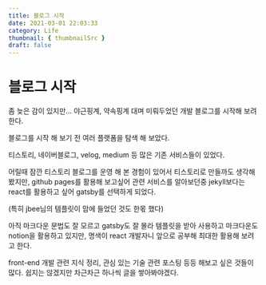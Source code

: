 ```yaml
---
title: 블로그 시작
date: 2021-03-01 22:03:33
category: Life
thumbnail: { thumbnailSrc }
draft: false
---
```


# 블로그 시작

좀 늦은 감이 있지만... 야근핑계, 약속핑계 대며 미뤄두었던 개발 블로그를 시작해 보려 한다.

블로그를 시작 해 보기 전 여러 플랫폼을 탐색 해 보았다.

티스토리, 네이버블로그, velog, medium 등 많은 기존 서비스들이 있었다.

어릴때 잠깐 티스토리 블로그를 운영 해 본 경험이 있어서 티스토리로 만들까도 생각해 봤지만, github pages를 활용해 보고싶어 관련 서비스를 알아보던중 jekyll보다는 react를 활용하고 싶어 gatsby를 선택하게 되었다.

(특히 jbee님의 템플릿이 맘에 들었던 것도 한몫 했다)

아직 마크다운 문법도 잘 모르고 gatsby도 잘 몰라 템플릿을 받아 사용하고 마크다운도 notion을 활용하고 있지만, 명색이 react 개발자니 앞으로 공부해 최대한 활용해 보려고 한다.

front-end 개발 관련 지식 정리, 관심 있는 기술 관련 포스팅 등등 해보고 싶은 것들이 많다. 쉽지는 않겠지만 차근차근 하나씩 글을 쌓아봐야겠다.

